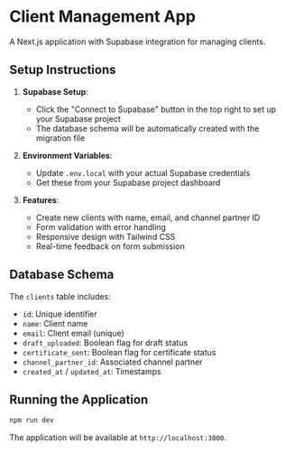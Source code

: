 # Client Management App

A Next.js application with Supabase integration for managing clients.

## Setup Instructions

1. **Supabase Setup**:
   - Click the "Connect to Supabase" button in the top right to set up your Supabase project
   - The database schema will be automatically created with the migration file

2. **Environment Variables**:
   - Update `.env.local` with your actual Supabase credentials
   - Get these from your Supabase project dashboard

3. **Features**:
   - Create new clients with name, email, and channel partner ID
   - Form validation with error handling
   - Responsive design with Tailwind CSS
   - Real-time feedback on form submission

## Database Schema

The `clients` table includes:
- `id`: Unique identifier
- `name`: Client name
- `email`: Client email (unique)
- `draft_uploaded`: Boolean flag for draft status
- `certificate_sent`: Boolean flag for certificate status
- `channel_partner_id`: Associated channel partner
- `created_at` / `updated_at`: Timestamps

## Running the Application

```bash
npm run dev
```

The application will be available at `http://localhost:3000`.